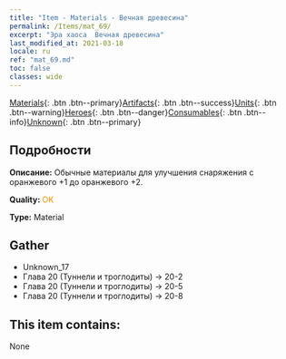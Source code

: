 ```yaml
---
title: "Item - Materials - Вечная древесина"
permalink: /Items/mat_69/
excerpt: "Эра хаоса  Вечная древесина"
last_modified_at: 2021-03-18
locale: ru
ref: "mat_69.md"
toc: false
classes: wide
---
```

 [Materials](/ru/Items/){: .btn .btn--primary}[Artifacts](/ru/Items/Artifacts/){: .btn .btn--success}[Units](/ru/Items/Units/){: .btn .btn--warning}[Heroes](/ru/Items/Heroes/){: .btn .btn--danger}[Consumables](/ru/Items/Consumables/){: .btn .btn--info}[Unknown](/ru/Items/Unknown/){: .btn .btn--primary}

## Подробности
 **Описание:** Обычные материалы для улучшения снаряжения c оранжевого +1 до оранжевого +2.

 **Quality:** <span style="color: #FF8C00">OK</span>

 **Type:** Material

## Gather

*    Unknown_17 
*    Глава 20 (Туннели и троглодиты) -> 20-2 
*    Глава 20 (Туннели и троглодиты) -> 20-5 
*    Глава 20 (Туннели и троглодиты) -> 20-8 

## This item contains:

  None

